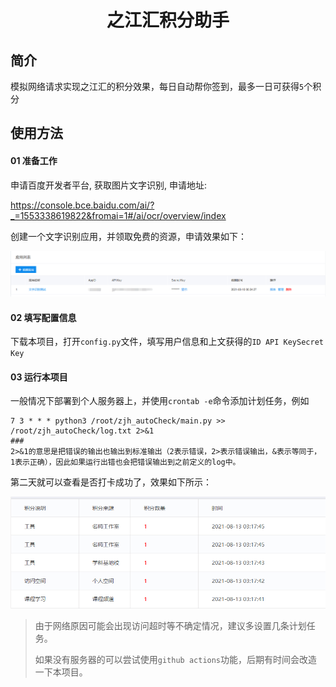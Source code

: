 <div align="center"> 
<h1 align="center">之江汇积分助手</h1>
</div>

## 简介

模拟网络请求实现之江汇的积分效果，每日自动帮你签到，最多一日可获得`5`个积分

## 使用方法

#### 01  准备工作

申请百度开发者平台, 获取图片文字识别, 申请地址:

  https://console.bce.baidu.com/ai/?_=1553338619822&fromai=1#/ai/ocr/overview/index

创建一个文字识别应用，并领取免费的资源，申请效果如下：

![](./assets/1.png)

#### 02 填写配置信息

下载本项目，打开`config.py`文件，填写用户信息和上文获得的`ID API KeySecret Key`

#### 03 运行本项目

一般情况下部署到个人服务器上，并使用`crontab -e`命令添加计划任务，例如

```
7 3 * * * python3 /root/zjh_autoCheck/main.py >> /root/zjh_autoCheck/log.txt 2>&1
### 
2>&1的意思是把错误的输出也输出到标准输出（2表示错误，2>表示错误输出，&表示等同于，1表示正确），因此如果运行出错也会把错误输出到之前定义的log中。
```

第二天就可以查看是否打卡成功了，效果如下所示：

![](./assets/2.png)

>由于网络原因可能会出现访问超时等不确定情况，建议多设置几条计划任务。
>
>如果没有服务器的可以尝试使用`github actions`功能，后期有时间会改造一下本项目。